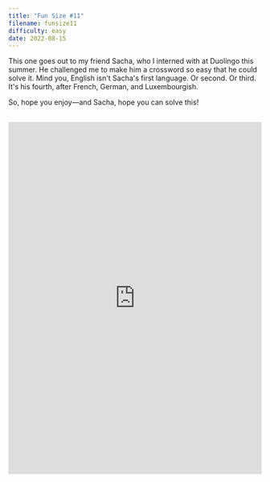 ```yaml
---
title: "Fun Size #11"
filename: funsize11
difficulty: easy
date: 2022-08-15
---
```


This one goes out to my friend Sacha, who I interned with at Duolingo this summer. He challenged me to make him a crossword so easy that he could solve it. Mind you, English isn't Sacha's first language. Or second. Or third. It's his fourth, after French, German, and Luxembourgish.

So, hope you enjoy—and Sacha, hope you can solve this!<br/><br/>

<iframe height="700px" width="100%" allowfullscreen="true" style="border:none; width: 100% !important; position: static;display: block !important; margin: 0 !important;" name="80a395d458cc73db445abfa4d939b092b4a474d001c5431bf80bbf61485a14ea" src="https://amuselabs.com/pmm/crossword?id=1c7ce6d9&set=80a395d458cc73db445abfa4d939b092b4a474d001c5431bf80bbf61485a14ea&embed=1"> </iframe>
